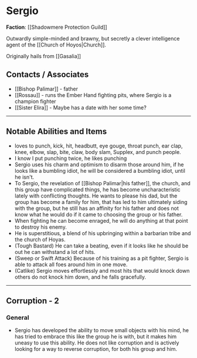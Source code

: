 # Sergio

**Faction**: [[Shadowmere Protection Guild]]

Outwardly simple-minded and brawny, but secretly a clever intelligence agent of the [[Church of Hoyos|Church]].

Originally hails from [[Gasalia]]

## Contacts / Associates

- [[Bishop Palimar]] - father
- [[Rossau]] - runs the Ember Hand fighting pits, where Sergio is a champion fighter
- [[Sister Elira]] - Maybe has a date with her some time?

---
## Notable Abilities and Items

- loves to punch, kick, hit, headbutt, eye gouge, throat punch, ear clap, knee, elbow, slap, bite, claw, body slam, Supplex, and punch people.
- I know I put punching twice, he likes punching
- Sergio uses his charm and optimism to disarm those around him, if he looks like a bumbling idiot, he will be considered a bumbling idiot, until he isn't.
- To Sergio, the revelation of [[Bishop Palimar|his father]], the church, and this group have complicated things, he has become uncharacteristic lately with conflicting thoughts. He wants to please his dad, but the group has become a family for him, that has led to him ultimately siding with the group, but he still has an affinity for his father and does not know what he would do if it came to choosing the group or his father.
- When fighting he can become enraged, he will do anything at that point to destroy his enemy.
- He is superstitious, a blend of his upbringing within a barbarian tribe and the church of Hoyas.
- (Tough Bastard) He can take a beating, even if it looks like he should be out he can withstand a lot of hits.
- (Sweep or Swift Attack) Because of his training as a pit fighter, Sergio is able to attack all foes around him in one move.
- (Catlike) Sergio moves effortlessly and most hits that would knock down others do not knock him down, and he falls gracefully.

---
## Corruption - 2

### General

- Sergio has developed the ability to move small objects with his mind, he has tried to embrace this like the group he is with, but it makes him uneasy to use this ability. He does not like corruption and is actively looking for a way to reverse corruption, for both his group and him.

